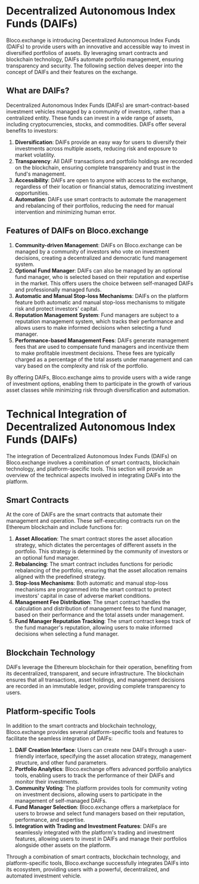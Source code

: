 # Decentralized Autonomous Index Funds (DAIFs)

Bloco.exchange is introducing Decentralized Autonomous Index Funds (DAIFs) to provide users with an innovative and accessible way to invest in diversified portfolios of assets. By leveraging smart contracts and blockchain technology, DAIFs automate portfolio management, ensuring transparency and security. The following section delves deeper into the concept of DAIFs and their features on the exchange.

## What are DAIFs?

Decentralized Autonomous Index Funds (DAIFs) are smart-contract-based investment vehicles managed by a community of investors, rather than a centralized entity. These funds can invest in a wide range of assets, including cryptocurrencies, stocks, and commodities. DAIFs offer several benefits to investors:

1. **Diversification**: DAIFs provide an easy way for users to diversify their investments across multiple assets, reducing risk and exposure to market volatility.
2. **Transparency**: All DAIF transactions and portfolio holdings are recorded on the blockchain, ensuring complete transparency and trust in the fund's management.
3. **Accessibility**: DAIFs are open to anyone with access to the exchange, regardless of their location or financial status, democratizing investment opportunities.
4. **Automation**: DAIFs use smart contracts to automate the management and rebalancing of their portfolios, reducing the need for manual intervention and minimizing human error.

## Features of DAIFs on Bloco.exchange

1. **Community-driven Management**: DAIFs on Bloco.exchange can be managed by a community of investors who vote on investment decisions, creating a decentralized and democratic fund management system.
2. **Optional Fund Manager**: DAIFs can also be managed by an optional fund manager, who is selected based on their reputation and expertise in the market. This offers users the choice between self-managed DAIFs and professionally managed funds.
3. **Automatic and Manual Stop-loss Mechanisms**: DAIFs on the platform feature both automatic and manual stop-loss mechanisms to mitigate risk and protect investors' capital.
4. **Reputation Management System**: Fund managers are subject to a reputation management system, which tracks their performance and allows users to make informed decisions when selecting a fund manager.
5. **Performance-based Management Fees**: DAIFs generate management fees that are used to compensate fund managers and incentivize them to make profitable investment decisions. These fees are typically charged as a percentage of the total assets under management and can vary based on the complexity and risk of the portfolio.

By offering DAIFs, Bloco.exchange aims to provide users with a wide range of investment options, enabling them to participate in the growth of various asset classes while minimizing risk through diversification and automation.

# Technical Integration of Decentralized Autonomous Index Funds (DAIFs)

The integration of Decentralized Autonomous Index Funds (DAIFs) on Bloco.exchange involves a combination of smart contracts, blockchain technology, and platform-specific tools. This section will provide an overview of the technical aspects involved in integrating DAIFs into the platform.

## Smart Contracts

At the core of DAIFs are the smart contracts that automate their management and operation. These self-executing contracts run on the Ethereum blockchain and include functions for:

1. **Asset Allocation**: The smart contract stores the asset allocation strategy, which dictates the percentages of different assets in the portfolio. This strategy is determined by the community of investors or an optional fund manager.
2. **Rebalancing**: The smart contract includes functions for periodic rebalancing of the portfolio, ensuring that the asset allocation remains aligned with the predefined strategy.
3. **Stop-loss Mechanisms**: Both automatic and manual stop-loss mechanisms are programmed into the smart contract to protect investors' capital in case of adverse market conditions.
4. **Management Fee Distribution**: The smart contract handles the calculation and distribution of management fees to the fund manager, based on their performance and the total assets under management.
5. **Fund Manager Reputation Tracking**: The smart contract keeps track of the fund manager's reputation, allowing users to make informed decisions when selecting a fund manager.

## Blockchain Technology

DAIFs leverage the Ethereum blockchain for their operation, benefiting from its decentralized, transparent, and secure infrastructure. The blockchain ensures that all transactions, asset holdings, and management decisions are recorded in an immutable ledger, providing complete transparency to users.

## Platform-specific Tools

In addition to the smart contracts and blockchain technology, Bloco.exchange provides several platform-specific tools and features to facilitate the seamless integration of DAIFs:

1. **DAIF Creation Interface**: Users can create new DAIFs through a user-friendly interface, specifying the asset allocation strategy, management structure, and other fund parameters.
2. **Portfolio Analytics**: Bloco.exchange offers advanced portfolio analytics tools, enabling users to track the performance of their DAIFs and monitor their investments.
3. **Community Voting**: The platform provides tools for community voting on investment decisions, allowing users to participate in the management of self-managed DAIFs.
4. **Fund Manager Selection**: Bloco.exchange offers a marketplace for users to browse and select fund managers based on their reputation, performance, and expertise.
5. **Integration with Trading and Investment Features**: DAIFs are seamlessly integrated with the platform's trading and investment features, allowing users to invest in DAIFs and manage their portfolios alongside other assets on the platform.

Through a combination of smart contracts, blockchain technology, and platform-specific tools, Bloco.exchange successfully integrates DAIFs into its ecosystem, providing users with a powerful, decentralized, and automated investment vehicle.
